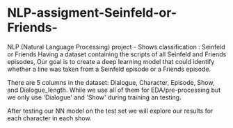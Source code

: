 # NLP-assigment-Seinfeld-or-Friends-
NLP (Natural Language Processing) project - Shows classification : Seinfeld or Friends 
Having a dataset containing the scripts of all Seinfeld and Friends episodes,
Our goal is to create a deep learning model that could identify whether a line was taken from a Seinfeld episode or a Friends episode.

There are 5 columns in the dataset: Dialogue, Character, Episode, Show, and Dialogue_length.
While we use all of them for EDA/pre-processing but we only use 'Dialogue' and 'Show' during training an testing.

After testing our NN model on the test set we will explore our results for each character in each show. 
